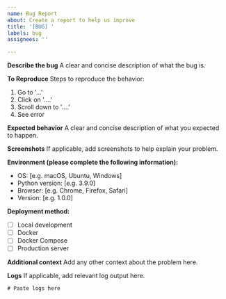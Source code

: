 ```yaml
---
name: Bug Report
about: Create a report to help us improve
title: '[BUG] '
labels: bug
assignees: ''

---
```


**Describe the bug**
A clear and concise description of what the bug is.

**To Reproduce**
Steps to reproduce the behavior:
1. Go to '...'
2. Click on '....'
3. Scroll down to '....'
4. See error

**Expected behavior**
A clear and concise description of what you expected to happen.

**Screenshots**
If applicable, add screenshots to help explain your problem.

**Environment (please complete the following information):**
- OS: [e.g. macOS, Ubuntu, Windows]
- Python version: [e.g. 3.9.0]
- Browser: [e.g. Chrome, Firefox, Safari]
- Version: [e.g. 1.0.0]

**Deployment method:**
- [ ] Local development
- [ ] Docker
- [ ] Docker Compose
- [ ] Production server

**Additional context**
Add any other context about the problem here.

**Logs**
If applicable, add relevant log output here.
```
# Paste logs here
```